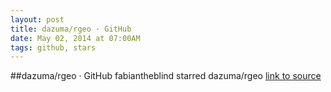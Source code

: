 ```yaml
---
layout: post
title: dazuma/rgeo · GitHub
date: May 02, 2014 at 07:00AM
tags: github, stars
---
```

##dazuma/rgeo · GitHub
fabiantheblind starred dazuma/rgeo
[link to source](http://ift.tt/1bytzxV) 
